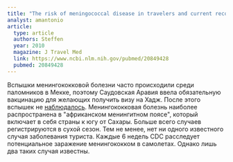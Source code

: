 ```yaml
---
title: "The risk of meningococcal disease in travelers and current recommendations for prevention"
analyst: amantonio
article:
  type: article
  authors: Steffen
  year: 2010
  magazine: J Travel Med
  link: https://www.ncbi.nlm.nih.gov/pubmed/20849428
  pubmed: 20849428
---
```


Вспышки менингококковой болезни часто происходили среди паломников в Мекке, поэтому Саудовская Аравия ввела обязательную вакцинацию для желающих получить визу на Хадж. После этого вспышек не [наблюдалось](https://www.sciencedirect.com/science/article/pii/S1201971216310207).
Менингококковая болезнь наиболее распространена в "африканском менингитном поясе", который включает в себя страны к югу от Сахары. Больше всего случаев регистрируются в сухой сезон. Тем не менее, нет ни одного известного случая заболевания туриста.
Каждые 6 недель CDC расследует потенциальное заражение менингококком в самолетах. Однако лишь два таких случая известны.
